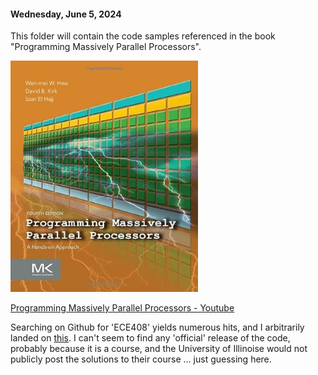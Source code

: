 #### Wednesday, June 5, 2024

This folder will contain the code samples referenced in the book "Programming Massively Parallel Processors".

<img src="../images/ProgrammingMassivelyParallelProcessors.jpg" alt="3D Rank Formula" width="300">

[Programming Massively Parallel Processors - Youtube](https://www.youtube.com/@pmpp-book)

Searching on Github for 'ECE408' yields numerous hits, and I arbitrarily landed on [this](https://github.com/eedalong/ECE408). I can't seem to find any 'official' release of the code, probably because it is a course, and the University of Illinoise would not publicly post the solutions to their course ... just guessing here. 